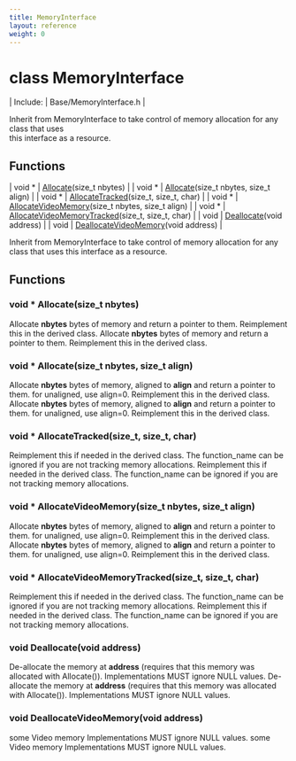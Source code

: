 ```yaml
---
title: MemoryInterface
layout: reference
weight: 0
---
```

class MemoryInterface
===

| Include: | Base/MemoryInterface.h |

Inherit from MemoryInterface to take control of memory allocation for any class that uses<br>this interface as a resource.


Functions
---

| void * | [Allocate](#Allocate)(size_t nbytes) |
| void * | [Allocate](#Allocate)(size_t nbytes, size_t align) |
| void * | [AllocateTracked](#AllocateTracked)(size_t, size_t, char) |
| void * | [AllocateVideoMemory](#AllocateVideoMemory)(size_t nbytes, size_t align) |
| void * | [AllocateVideoMemoryTracked](#AllocateVideoMemoryTracked)(size_t, size_t, char) |
| void | [Deallocate](#Deallocate)(void address) |
| void | [DeallocateVideoMemory](#DeallocateVideoMemory)(void address) |

Inherit from MemoryInterface to take control of memory allocation for any class that uses
this interface as a resource.
  


Functions
---

### <a name="Allocate"/>void * Allocate(size_t nbytes)
Allocate **nbytes** bytes of memory and return a pointer to them.
Reimplement this in the derived class.
Allocate **nbytes** bytes of memory and return a pointer to them.
Reimplement this in the derived class.

### <a name="Allocate"/>void * Allocate(size_t nbytes, size_t align)
Allocate **nbytes** bytes of memory, aligned to **align** and return a pointer to them. for unaligned, use align=0.
Reimplement this in the derived class.
Allocate **nbytes** bytes of memory, aligned to **align** and return a pointer to them. for unaligned, use align=0.
Reimplement this in the derived class.

### <a name="AllocateTracked"/>void * AllocateTracked(size_t, size_t, char)
Reimplement this if needed in the derived class. The function_name can be ignored if you are not tracking memory allocations.
Reimplement this if needed in the derived class. The function_name can be ignored if you are not tracking memory allocations.

### <a name="AllocateVideoMemory"/>void * AllocateVideoMemory(size_t nbytes, size_t align)
Allocate **nbytes** bytes of memory, aligned to **align** and return a pointer to them. for unaligned, use align=0.
Reimplement this in the derived class.
Allocate **nbytes** bytes of memory, aligned to **align** and return a pointer to them. for unaligned, use align=0.
Reimplement this in the derived class.

### <a name="AllocateVideoMemoryTracked"/>void * AllocateVideoMemoryTracked(size_t, size_t, char)
Reimplement this if needed in the derived class. The function_name can be ignored if you are not tracking memory allocations.
Reimplement this if needed in the derived class. The function_name can be ignored if you are not tracking memory allocations.

### <a name="Deallocate"/>void Deallocate(void address)
De-allocate the memory at 
**address** (requires that this memory was allocated with Allocate()).
Implementations MUST ignore NULL values.
De-allocate the memory at 
**address** (requires that this memory was allocated with Allocate()).
Implementations MUST ignore NULL values.

### <a name="DeallocateVideoMemory"/>void DeallocateVideoMemory(void address)
 some Video memory
Implementations MUST ignore NULL values.
 some Video memory
Implementations MUST ignore NULL values.
